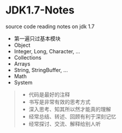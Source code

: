 JDK1.7-Notes
============

source code reading notes on jdk 1.7

- 第一遍只过基本模块
 - Object
 - Integer, Long, Character, ...
 - Collections
 - Arrays
 - String, StringBuffer, ...
 - Math
 - System


> - 代码是最好的注释
> - 书写是非常有效的思考方式
> - 深入思考、知其所以然才能真的理解
> - 经常总结、转述、回顾有利于深刻记忆
> - 经常探讨、交流、解释给别人听

